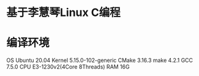 # 基于李慧琴Linux C编程

# 编译环境
OS        Ubuntu 20.04
Kernel    5.15.0-102-generic
CMake     3.16.3
make      4.2.1
GCC       7.5.0
CPU       E3-1230v2(4Core 8Threads)
RAM       16G